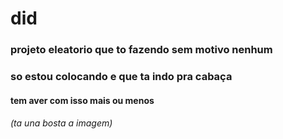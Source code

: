 # did 
### projeto eleatorio que to fazendo sem motivo nenhum
### so estou colocando e que ta indo pra cabaça
#### tem aver com isso mais ou menos
###### (ta una bosta a imagem) 
<img scr="icon.png">
